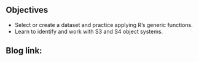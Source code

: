 ## Objectives
- Select or create a dataset and practice applying R’s generic functions.
- Learn to identify and work with S3 and S4 object systems.

## Blog link:

